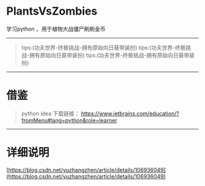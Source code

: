 # PlantsVsZombies
学习python ，用于植物大战僵尸刷刷金币
***
>tips:(功夫世界-终极挑战-拥有原始向日葵带装扮)
>tips:(功夫世界-终极挑战-拥有原始向日葵带装扮)
>tips:(功夫世界-终极挑战-拥有原始向日葵带装扮)

***
# 借鉴
>python idea 下载链接： https://www.jetbrains.com/education/?fromMenu#lang=python&role=learner
***
# 详细说明
[https://blog.csdn.net/yuzhangzhen/article/details/106936049](https://blog.csdn.net/yuzhangzhen/article/details/106936049)


